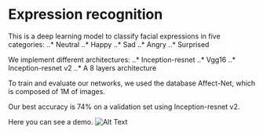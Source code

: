 # Expression recognition

This is a deep learning model to classify facial expressions in five categories:
..* Neutral
..* Happy
..* Sad
..* Angry
..* Surprised

We implement different architectures:
..* Inception-resnet
..* Vgg16
..* Inception-resnet v2
..* A 8 layers architecture

To train and evaluate our networks, we used the database Affect-Net, which is composed of 1M of images.

Our best accuracy is 74% on a validation set using Inception-resnet v2.

Here you can see a demo.
![Alt Text](https://github.com/ArthurTlprt/SentimentRecognition/blob/master/Demonstration.gif)
